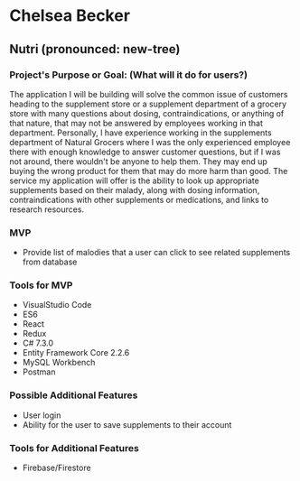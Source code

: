 # Chelsea Becker
## Nutri (pronounced: new-tree)

### **Project's Purpose or Goal: (What will it do for users?)**

The application I will be building will solve the common issue of customers heading to the supplement store or a supplement department of a grocery store with many questions about dosing, contraindications, or anything of that nature, that may not be answered by employees working in that department. Personally, I have experience working in the supplements department of Natural Grocers where I was the only experienced employee there with enough knowledge to answer customer questions, but if I was not around, there wouldn't be anyone to help them. They may end up buying the wrong product for them that may do more harm than good. The service my application will offer is the ability to look up appropriate supplements based on their malady, along with dosing information, contraindications with other supplements or medications, and links to research resources.

### **MVP**

- Provide list of malodies that a user can click to see related supplements from database

### **Tools for MVP**

- VisualStudio Code
- ES6
- React
- Redux
- C# 7.3.0
- Entity Framework Core 2.2.6
- MySQL Workbench
- Postman

### **Possible Additional Features**

- User login
- Ability for the user to save supplements to their account

### **Tools for Additional Features**

- Firebase/Firestore